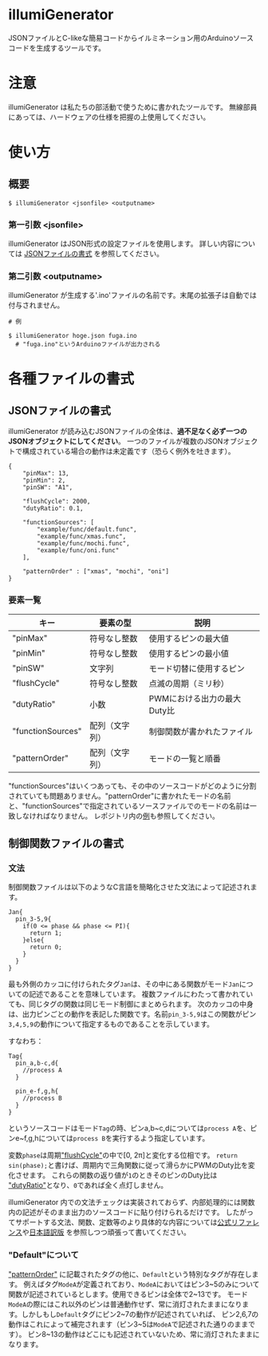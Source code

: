# illumiGenerator
JSONファイルとC-likeな簡易コードからイルミネーション用のArduinoソースコードを生成するツールです。

# 注意
illumiGenerator は私たちの部活動で使うために書かれたツールです。
無線部員にあっては、ハードウェアの仕様を把握の上使用してください。

# 使い方

## 概要
```
$ illumiGenerator <jsonfile> <outputname>
```

### 第一引数 \<jsonfile\>
illumiGenerator はJSON形式の設定ファイルを使用します。
詳しい内容については
[JSONファイルの書式](https://github.com/jj1lis/illumiGenerator/new/master?readme=1#json%E3%83%95%E3%82%A1%E3%82%A4%E3%83%AB%E3%81%AE%E6%9B%B8%E5%BC%8F)
を参照してください。

### 第二引数 \<outputname\>
illumiGenerator が生成する'.ino'ファイルの名前です。末尾の拡張子は自動では付与されません。
```
# 例

$ illumiGenerator hoge.json fuga.ino
  # "fuga.ino"というArduinoファイルが出力される
```

# 各種ファイルの書式

## JSONファイルの書式
illumiGenerator が読み込むJSONファイルの全体は、**過不足なく必ず一つのJSONオブジェクトにしてください**。
一つのファイルが複数のJSONオブジェクトで構成されている場合の動作は未定義です（恐らく例外を吐きます）。

```
{
    "pinMax": 13, 
    "pinMin": 2,
    "pinSW": "A1",

    "flushCycle": 2000,
    "dutyRatio": 0.1,

    "functionSources": [
        "example/func/default.func",
        "example/func/xmas.func",
        "example/func/mochi.func",
        "example/func/oni.func"
    ],  

    "patternOrder" : ["xmas", "mochi", "oni"]
}

```

### 要素一覧
|キー|要素の型|説明|
|----|--------|----|
|"pinMax"|符号なし整数|使用するピンの最大値|
|"pinMin"|符号なし整数|使用するピンの最小値|
|"pinSW"|文字列|モード切替に使用するピン|
|"flushCycle"|符号なし整数|点滅の周期（ミリ秒）|
|"dutyRatio"|小数|PWMにおける出力の最大Duty比|
|"functionSources"|配列（文字列）|制御関数が書かれたファイル|
|"patternOrder"|配列（文字列）|モードの一覧と順番|

"functionSources"はいくつあっても、その中のソースコードがどのように分割されていても問題ありません。"patternOrder"に書かれたモードの名前と、"functionSources"で指定されているソースファイルでのモードの名前は一致しなければなりません。
レポジトリ内の[例](example/example.json)も参照してください。

## 制御関数ファイルの書式

### 文法

制御関数ファイルは以下のようなC言語を簡略化させた文法によって記述されます。

```
Jan{
  pin_3-5,9{
    if(0 <= phase && phase <= PI){
      return 1;
    }else{
      return 0;
    }
  }  
}
```
最も外側のカッコに付けられたタグ`Jan`は、その中にある関数がモード`Jan`についての記述であることを意味しています。
複数ファイルにわたって書かれていても、同じタグの関数は同じモード制御にまとめられます。
次のカッコの中身は、出力ピンごとの動作を表記した関数です。名前`pin_3-5,9`はこの関数がピン`3,4,5,9`の動作について指定するものであることを示しています。

すなわち：
```
Tag{
  pin_a,b-c,d{
    //process A
  }
  
  pin_e-f,g,h{
    //process B
  }
}
```
というソースコードはモード`Tag`の時、ピンa,b\~c,dについては`process A`を、ピンe\~f,g,hについては`process B`を実行するよう指定しています。

変数`phase`は周期["flushCycle"](https://github.com/jj1lis/illumiGenerator/new/master?readme=1#%E8%A6%81%E7%B4%A0%E4%B8%80%E8%A6%A7)の中で[0, 2π]と変化する位相です。
`return sin(phase);`と書けば、周期内で三角関数に従って滑らかにPWMのDuty比を変化させます。
これらの関数の返り値が`1`のときそのピンのDuty比は
["dutyRatio"](https://github.com/jj1lis/illumiGenerator/new/master?readme=1#%E8%A6%81%E7%B4%A0%E4%B8%80%E8%A6%A7)となり、`0`であれば全く点灯しません。

illumiGenerator 内での文法チェックは実装されておらず、内部処理的には関数内の記述がそのまま出力のソースコードに貼り付けられるだけです。
したがってサポートする文法、関数、定数等のより具体的な内容については[公式リファレンス](https://www.arduino.cc/reference/en/)や[日本語訳版](http://www.musashinodenpa.com/arduino/ref/)
を参照しつつ頑張って書いてください。

### "Default"について
["patternOrder"](https://github.com/jj1lis/illumiGenerator/new/master?readme=1#%E8%A6%81%E7%B4%A0%E4%B8%80%E8%A6%A7)
に記載されたタグの他に、`Default`という特別なタグが存在します。
例えばタグ`ModeA`が定義されており、`ModeA`においてはピン3\~5のみについて関数が記述されているとします。使用できるピンは全体で2\~13です。
モード`ModeA`の際にはこれ以外のピンは普通動作せず、常に消灯されたままになります。しかしもし`Default`タグにピン2\~7の動作が記述されていれば、
ピン2,6,7の動作はこれによって補完されます（ピン3\~5は`ModeA`で記述された通りのままです）。
ピン8\~13の動作はどこにも記述されていないため、常に消灯されたままになります。

